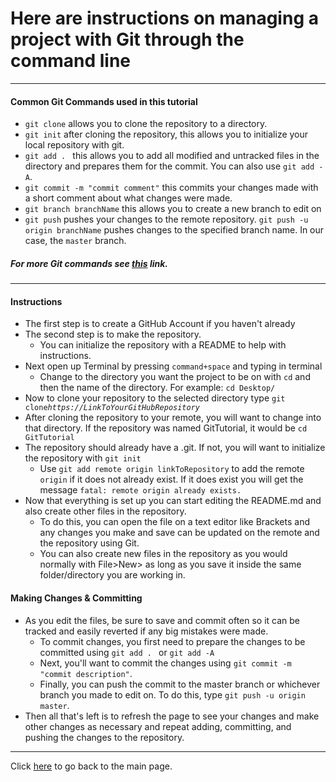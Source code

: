 # Here are instructions on managing a project with Git through the command line

--- 
#### Common Git Commands used in this tutorial
* ```git clone``` allows you to clone the repository to a directory.
* ```git init``` after cloning the repository, this allows you to initialize your local repository with git.
* ```git add . ``` this allows you to add all modified and untracked files in the directory and prepares them for the commit. You can also use ```git add -A```.
* ```git commit -m "commit comment"``` this commits your changes made with a short comment about what changes were made. 
* ```git branch branchName``` this allows you to create a new branch to edit on
* ```git push``` pushes your changes to the remote repository. ```git push -u origin branchName``` pushes changes to the specified branch name. In our case, the ```master``` branch. 
##### For more Git commands see [this](https://github.com/joshnh/Git-Commands) link. 
---
#### Instructions
* The first step is to create a GitHub Account if you haven't already 
* The second step is to make the repository.
    * You can initialize the repository with a README to help with instructions.
* Next open up Terminal by pressing ```command+space``` and typing in terminal
    * Change to the directory you want the project to be on with ```cd``` and then the name of the directory. For example: ```cd Desktop/ ``` 
* Now to clone your repository to the selected directory type ```git clone```*```https://LinkToYourGitHubRepository```*
* After cloning the repository to your remote, you will want to change into that directory. If the repository was named GitTutorial, it would be  ```cd GitTutorial```
* The repository should already have a .git. If not, you will want to initialize the repository with ```git init``` 
    * Use ```git add remote origin linkToRepository``` to add the remote ```origin``` if it does not already exist. If it does exist you will get the message ```fatal: remote origin already exists.```
* Now that everything is set up you can start editing the README.md and also create other files in the repository.
    * To do this, you can open the file on a text editor like Brackets and any changes you make and save can be updated on the remote and the repository using Git. 
    * You can also create new files in the repository as you would normally with File>New> as long as you save it inside the same folder/directory you are working in. 
#### Making Changes & Committing 
* As you edit the files, be sure to save and commit often so it can be tracked and easily reverted if any big mistakes were made. 
    * To commit changes, you first need to prepare the changes to be committed using ```git add . ``` or ```git add -A```
    * Next, you'll want to commit the changes using ```git commit -m "commit description"```. 
    * Finally, you can push the commit to the master branch or whichever branch you made to edit on. To do this, type ```git push -u origin master```. 
* Then all that's left is to refresh the page to see your changes and make other changes as necessary and repeat adding, committing, and pushing the changes to the repository. 


---
Click [here](https://github.com/byu26/IT1000) to go back to the main page.

